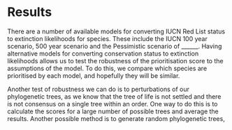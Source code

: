 # Results
There are a number of available models for converting IUCN Red List status to 
extinction likelihoods for species. These include the IUCN 100 year scenario, 
500 year scenario and the Pessimistic scenario of ______. Having alternative 
models for converting conservation status to extinction likelihoods allows us
to test the robustness of the prioritisation score to the assumptions of the 
model. To do this, we compare which species are prioritised by each model, and
hopefully they will be similar.

Another test of robustness we can do is to perturbations of our phylogenetic 
trees, as we know that the tree of life is not settled and there is not 
consensus on a single tree within an order. One way to do this is to calculate 
the scores for a large number of possible trees and average the results. 
Another possible method is to generate random phylogenetic trees,   
